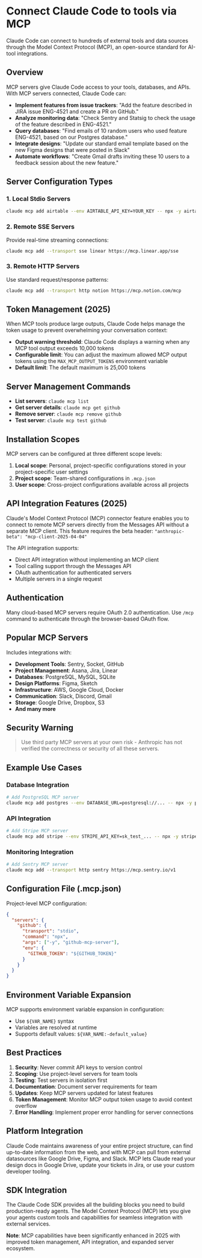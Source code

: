 # Connect Claude Code to tools via MCP

Claude Code can connect to hundreds of external tools and data sources through the Model Context Protocol (MCP), an open-source standard for AI-tool integrations.

## Overview

MCP servers give Claude Code access to your tools, databases, and APIs. With MCP servers connected, Claude Code can:

- **Implement features from issue trackers**: "Add the feature described in JIRA issue ENG-4521 and create a PR on GitHub."
- **Analyze monitoring data**: "Check Sentry and Statsig to check the usage of the feature described in ENG-4521."
- **Query databases**: "Find emails of 10 random users who used feature ENG-4521, based on our Postgres database."
- **Integrate designs**: "Update our standard email template based on the new Figma designs that were posted in Slack"
- **Automate workflows**: "Create Gmail drafts inviting these 10 users to a feedback session about the new feature."

## Server Configuration Types

### 1. Local Stdio Servers

```bash
claude mcp add airtable --env AIRTABLE_API_KEY=YOUR_KEY -- npx -y airtable-mcp-server
```

### 2. Remote SSE Servers

Provide real-time streaming connections:

```bash
claude mcp add --transport sse linear https://mcp.linear.app/sse
```

### 3. Remote HTTP Servers

Use standard request/response patterns:

```bash
claude mcp add --transport http notion https://mcp.notion.com/mcp
```

## Token Management (2025)

When MCP tools produce large outputs, Claude Code helps manage the token usage to prevent overwhelming your conversation context:

- **Output warning threshold**: Claude Code displays a warning when any MCP tool output exceeds 10,000 tokens
- **Configurable limit**: You can adjust the maximum allowed MCP output tokens using the `MAX_MCP_OUTPUT_TOKENS` environment variable
- **Default limit**: The default maximum is 25,000 tokens

## Server Management Commands

- **List servers**: `claude mcp list`
- **Get server details**: `claude mcp get github`
- **Remove server**: `claude mcp remove github`
- **Test server**: `claude mcp test github`

## Installation Scopes

MCP servers can be configured at three different scope levels:

1. **Local scope**: Personal, project-specific configurations stored in your project-specific user settings
2. **Project scope**: Team-shared configurations in `.mcp.json`
3. **User scope**: Cross-project configurations available across all projects

## API Integration Features (2025)

Claude's Model Context Protocol (MCP) connector feature enables you to connect to remote MCP servers directly from the Messages API without a separate MCP client. This feature requires the beta header: `"anthropic-beta": "mcp-client-2025-04-04"`

The API integration supports:
- Direct API integration without implementing an MCP client
- Tool calling support through the Messages API
- OAuth authentication for authenticated servers
- Multiple servers in a single request

## Authentication

Many cloud-based MCP servers require OAuth 2.0 authentication. Use `/mcp` command to authenticate through the browser-based OAuth flow.

## Popular MCP Servers

Includes integrations with:

- **Development Tools**: Sentry, Socket, GitHub
- **Project Management**: Asana, Jira, Linear
- **Databases**: PostgreSQL, MySQL, SQLite
- **Design Platforms**: Figma, Sketch
- **Infrastructure**: AWS, Google Cloud, Docker
- **Communication**: Slack, Discord, Gmail
- **Storage**: Google Drive, Dropbox, S3
- **And many more**

## Security Warning

> Use third party MCP servers at your own risk - Anthropic has not verified the correctness or security of all these servers.

## Example Use Cases

### Database Integration

```bash
# Add PostgreSQL MCP server
claude mcp add postgres --env DATABASE_URL=postgresql://... -- npx -y postgres-mcp-server
```

### API Integration

```bash
# Add Stripe MCP server
claude mcp add stripe --env STRIPE_API_KEY=sk_test_... -- npx -y stripe-mcp-server
```

### Monitoring Integration

```bash
# Add Sentry MCP server
claude mcp add --transport http sentry https://mcp.sentry.io/v1
```

## Configuration File (.mcp.json)

Project-level MCP configuration:

```json
{
  "servers": {
    "github": {
      "transport": "stdio",
      "command": "npx",
      "args": ["-y", "github-mcp-server"],
      "env": {
        "GITHUB_TOKEN": "${GITHUB_TOKEN}"
      }
    }
  }
}
```

## Environment Variable Expansion

MCP supports environment variable expansion in configuration:

- Use `${VAR_NAME}` syntax
- Variables are resolved at runtime
- Supports default values: `${VAR_NAME:-default_value}`

## Best Practices

1. **Security**: Never commit API keys to version control
2. **Scoping**: Use project-level servers for team tools
3. **Testing**: Test servers in isolation first
4. **Documentation**: Document server requirements for team
5. **Updates**: Keep MCP servers updated for latest features
6. **Token Management**: Monitor MCP output token usage to avoid context overflow
7. **Error Handling**: Implement proper error handling for server connections

## Platform Integration

Claude Code maintains awareness of your entire project structure, can find up-to-date information from the web, and with MCP can pull from external datasources like Google Drive, Figma, and Slack. MCP lets Claude read your design docs in Google Drive, update your tickets in Jira, or use your custom developer tooling.

## SDK Integration

The Claude Code SDK provides all the building blocks you need to build production-ready agents. The Model Context Protocol (MCP) lets you give your agents custom tools and capabilities for seamless integration with external services.

**Note**: MCP capabilities have been significantly enhanced in 2025 with improved token management, API integration, and expanded server ecosystem.

